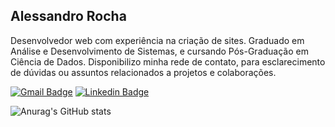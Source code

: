 ## Alessandro Rocha

Desenvolvedor web com experiência na criação de sites. Graduado em Análise e Desenvolvimento de Sistemas, e cursando Pós-Graduação em Ciência de Dados. Disponibilizo minha rede de contato, para esclarecimento de dúvidas ou assuntos relacionados a projetos e colaborações.

<a href="https://mail.google.com/mail/?view=cm&fs=1&tf=1&to=sandrorochadev@gmail.com"><img alt="Gmail Badge" src="https://img.shields.io/badge/-Email-000000?style=flat-square&labelColor=000000&logo=gmail&logoColor=white"/></a>
<a href="https://www.linkedin.com/in/sandrorochadev/"><img alt="Linkedin Badge" src="https://img.shields.io/badge/-LinkedIn-000000?style=flat-square&logo=linkedin&logoColor=white"/></a>

![Anurag's GitHub stats](https://github-readme-stats.vercel.app/api?username=sandrorochadev&show_icons=true&theme=shadow_red)
